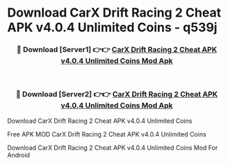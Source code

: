 # Download CarX Drift Racing 2 Cheat APK v4.0.4 Unlimited Coins - q539j



<div align="center">
<h3>🔴 Download [Server1] 👉👉 <a href="https://momento.my/?title=CarX_Drift_Racing_2_Cheat_APK_v4.0.4_Unlimited_Coins">CarX Drift Racing 2 Cheat APK v4.0.4 Unlimited Coins Mod Apk</a></h3><br>

<h3>🔴 Download [Server2] 👉👉 <a href="https://momento.my/?title=CarX_Drift_Racing_2_Cheat_APK_v4.0.4_Unlimited_Coins">CarX Drift Racing 2 Cheat APK v4.0.4 Unlimited Coins Mod Apk</a></h3>
</div>



Download CarX Drift Racing 2 Cheat APK v4.0.4 Unlimited Coins 

Free APK MOD CarX Drift Racing 2 Cheat APK v4.0.4 Unlimited Coins 

Download CarX Drift Racing 2 Cheat APK v4.0.4 Unlimited Coins Mod For Android
